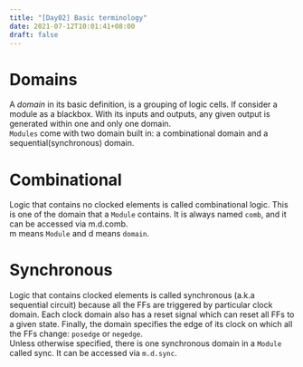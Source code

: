 ```yaml
---
title: "[Day02] Basic terminology"
date: 2021-07-12T10:01:41+08:00
draft: false
---
```


# Domains
A *domain* in its basic definition, is a grouping of logic cells. If consider a module as a blackbox. With its inputs and outputs, any given output is generated within one and only one domain. \
`Modules` come with two domain built in: a combinational domain and a sequential(synchronous) domain.
# Combinational
Logic that contains no clocked elements is called combinational logic. This is one of the domain that a `Module` contains. It is always named `comb`, and it can be accessed via m.d.comb. \
m means `Module` and d means `domain`.
# Synchronous
Logic that contains clocked elements is called synchronous (a.k.a sequential circuit) because all the FFs are triggered by particular clock domain. Each clock domain also has a reset signal which can reset all FFs to a given state. Finally, the domain specifies the edge of its clock on which all the FFs change: `posedge` or `negedge`. \
Unless otherwise specified, there is one synchronous domain in a `Module` called sync. It can be accessed via `m.d.sync`.